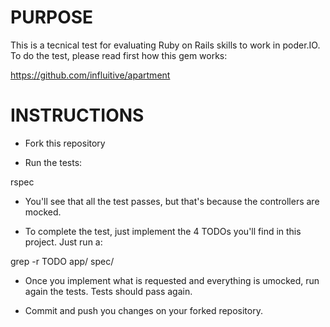 # PURPOSE

This is a tecnical test for evaluating Ruby on Rails skills to work in poder.IO.  To do the test, please read first how this gem works:

https://github.com/influitive/apartment


# INSTRUCTIONS


* Fork this repository

* Run the tests:

rspec

* You'll see that all the test passes, but that's because the controllers are mocked.

* To complete the test, just implement the 4 TODOs you'll find in this project.  Just run a:

grep -r TODO app/ spec/

* Once you implement what is requested and everything is umocked, run again the tests.  Tests should pass again.

* Commit and push you changes on your forked repository.

